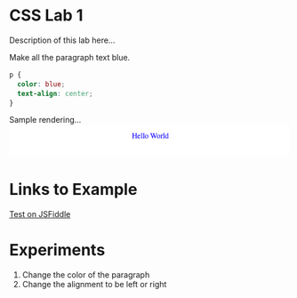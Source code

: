# CSS Lab 1
Description of this lab here...

Make all the paragraph text blue.
```css
p {
  color: blue;
  text-align: center;
}
```

Sample rendering...
![Hello World](./img/01-hello-world.png)

# Links to Example

[Test on JSFiddle](https://jsfiddle.net/dmccreary/m87rqp3j/)


# Experiments
1. Change the color of the paragraph
2. Change the alignment to be left or right
